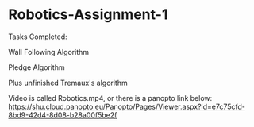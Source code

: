 # Robotics-Assignment-1

Tasks Completed:

Wall Following Algorithm

Pledge Algorithm

Plus unfinished Tremaux's algorithm

Video is called Robotics.mp4, or there is a panopto link below:
https://shu.cloud.panopto.eu/Panopto/Pages/Viewer.aspx?id=e7c75cfd-8bd9-42d4-8d08-b28a00f5be2f

